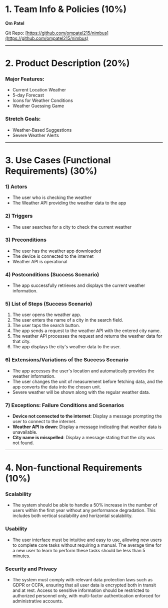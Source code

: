 # 1. Team Info & Policies (10%)
**Om Patel**  

Git Repo: [https://github.com/ompatel215/nimbus](https://github.com/ompatel215/nimbus)

---

# 2. Product Description (20%)
### Major Features:
- Current Location Weather
- 5-day Forecast
- Icons for Weather Conditions
- Weather Guessing Game

### Stretch Goals:
- Weather-Based Suggestions
- Severe Weather Alerts

---

# 3. Use Cases (Functional Requirements) (30%)

### 1) Actors
- The user who is checking the weather
- The Weather API providing the weather data to the app

### 2) Triggers
- The user searches for a city to check the current weather

### 3) Preconditions
- The user has the weather app downloaded
- The device is connected to the internet
- Weather API is operational

### 4) Postconditions (Success Scenario)
- The app successfully retrieves and displays the current weather information.

### 5) List of Steps (Success Scenario)
1. The user opens the weather app.
2. The user enters the name of a city in the search field.
3. The user taps the search button.
4. The app sends a request to the weather API with the entered city name.
5. The weather API processes the request and returns the weather data for that city.
6. The app displays the city's weather data to the user.

### 6) Extensions/Variations of the Success Scenario
- The app accesses the user's location and automatically provides the weather information.
- The user changes the unit of measurement before fetching data, and the app converts the data into the chosen unit.
- Severe weather will be shown along with the regular weather data.

### 7) Exceptions: Failure Conditions and Scenarios
- **Device not connected to the internet**: Display a message prompting the user to connect to the internet.
- **Weather API is down**: Display a message indicating that weather data is unavailable.
- **City name is misspelled**: Display a message stating that the city was not found.

---

# 4. Non-functional Requirements (10%)

### Scalability
- The system should be able to handle a 50% increase in the number of users within the first year without any performance degradation. This includes both vertical scalability and horizontal scalability.

### Usability
- The user interface must be intuitive and easy to use, allowing new users to complete core tasks without requiring a manual. The average time for a new user to learn to perform these tasks should be less than 5 minutes.

### Security and Privacy
- The system must comply with relevant data protection laws such as GDPR or CCPA, ensuring that all user data is encrypted both in transit and at rest. Access to sensitive information should be restricted to authorized personnel only, with multi-factor authentication enforced for administrative accounts.

